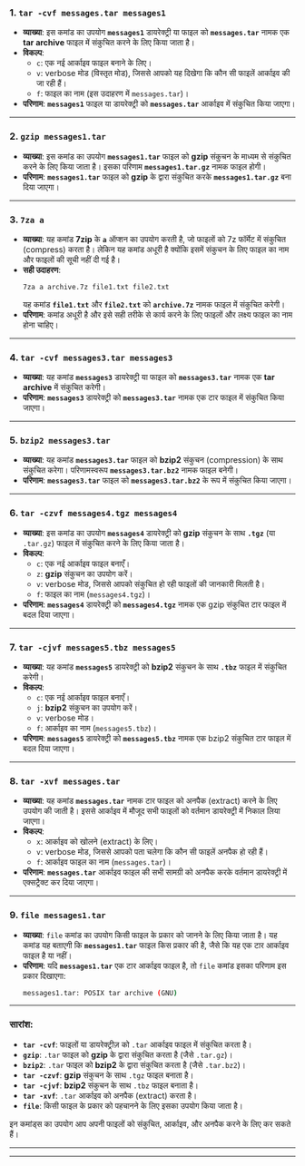 

### 1. **`tar -cvf messages.tar messages1`**
   - **व्याख्या**: 
     इस कमांड का उपयोग **`messages1`** डायरेक्ट्री या फाइल को **`messages.tar`** नामक एक **tar archive** फाइल में संकुचित करने के लिए किया जाता है।
   - **विकल्प**:
     - `c`: एक नई आर्काइव फाइल बनाने के लिए।
     - `v`: verbose मोड (विस्तृत मोड), जिससे आपको यह दिखेगा कि कौन सी फाइलें आर्काइव की जा रही हैं।
     - `f`: फाइल का नाम (इस उदाहरण में `messages.tar`)।
   - **परिणाम**: **`messages1`** फाइल या डायरेक्ट्री को **`messages.tar`** आर्काइव में संकुचित किया जाएगा।

---

### 2. **`gzip messages1.tar`**
   - **व्याख्या**:
     इस कमांड का उपयोग **`messages1.tar`** फाइल को **gzip** संकुचन के माध्यम से संकुचित करने के लिए किया जाता है। इसका परिणाम **`messages1.tar.gz`** नामक फाइल होगी।
   - **परिणाम**: **`messages1.tar`** फाइल को **gzip** के द्वारा संकुचित करके **`messages1.tar.gz`** बना दिया जाएगा।

---

### 3. **`7za a`**
   - **व्याख्या**:
     यह कमांड **7zip** के **`a`** ऑप्शन का उपयोग करती है, जो फाइलों को 7z फॉर्मेट में संकुचित (compress) करता है। लेकिन यह कमांड अधूरी है क्योंकि इसमें संकुचन के लिए फाइल का नाम और फाइलों की सूची नहीं दी गई है।
   - **सही उदाहरण**:
     ```bash
     7za a archive.7z file1.txt file2.txt
     ```
     यह कमांड **`file1.txt`** और **`file2.txt`** को **`archive.7z`** नामक फाइल में संकुचित करेगी।
   - **परिणाम**: कमांड अधूरी है और इसे सही तरीके से कार्य करने के लिए फाइलों और लक्ष्य फाइल का नाम होना चाहिए।

---

### 4. **`tar -cvf messages3.tar messages3`**
   - **व्याख्या**: 
     यह कमांड **`messages3`** डायरेक्ट्री या फाइल को **`messages3.tar`** नामक एक **tar archive** में संकुचित करेगी।
   - **परिणाम**: **`messages3`** डायरेक्ट्री को **`messages3.tar`** नामक एक टार फाइल में संकुचित किया जाएगा।

---

### 5. **`bzip2 messages3.tar`**
   - **व्याख्या**: 
     यह कमांड **`messages3.tar`** फाइल को **bzip2** संकुचन (compression) के साथ संकुचित करेगा। परिणामस्वरूप **`messages3.tar.bz2`** नामक फाइल बनेगी।
   - **परिणाम**: **`messages3.tar`** फाइल को **`messages3.tar.bz2`** के रूप में संकुचित किया जाएगा।

---

### 6. **`tar -czvf messages4.tgz messages4`**
   - **व्याख्या**: 
     इस कमांड का उपयोग **`messages4`** डायरेक्ट्री को **gzip** संकुचन के साथ **`.tgz`** (या `.tar.gz`) फाइल में संकुचित करने के लिए किया जाता है।
   - **विकल्प**:
     - `c`: एक नई आर्काइव फाइल बनाएँ।
     - `z`: **gzip** संकुचन का उपयोग करें।
     - `v`: verbose मोड, जिससे आपको संकुचित हो रही फाइलों की जानकारी मिलती है।
     - `f`: फाइल का नाम (`messages4.tgz`)।
   - **परिणाम**: **`messages4`** डायरेक्ट्री को **`messages4.tgz`** नामक एक gzip संकुचित टार फाइल में बदल दिया जाएगा।

---

### 7. **`tar -cjvf messages5.tbz messages5`**
   - **व्याख्या**: 
     यह कमांड **`messages5`** डायरेक्ट्री को **bzip2** संकुचन के साथ **`.tbz`** फाइल में संकुचित करेगी।
   - **विकल्प**:
     - `c`: एक नई आर्काइव फाइल बनाएँ।
     - `j`: **bzip2** संकुचन का उपयोग करें।
     - `v`: verbose मोड।
     - `f`: आर्काइव का नाम (`messages5.tbz`)।
   - **परिणाम**: **`messages5`** डायरेक्ट्री को **`messages5.tbz`** नामक एक bzip2 संकुचित टार फाइल में बदल दिया जाएगा।

---

### 8. **`tar -xvf messages.tar`**
   - **व्याख्या**: 
     यह कमांड **`messages.tar`** नामक टार फाइल को अनपैक (extract) करने के लिए उपयोग की जाती है। इससे आर्काइव में मौजूद सभी फाइलों को वर्तमान डायरेक्ट्री में निकाल लिया जाएगा।
   - **विकल्प**:
     - `x`: आर्काइव को खोलने (extract) के लिए।
     - `v`: verbose मोड, जिससे आपको पता चलेगा कि कौन सी फाइलें अनपैक हो रही हैं।
     - `f`: आर्काइव फाइल का नाम (`messages.tar`)।
   - **परिणाम**: **`messages.tar`** आर्काइव फाइल की सभी सामग्री को अनपैक करके वर्तमान डायरेक्ट्री में एक्सट्रैक्ट कर दिया जाएगा।

---

### 9. **`file messages1.tar`**
   - **व्याख्या**: 
     `file` कमांड का उपयोग किसी फाइल के प्रकार को जानने के लिए किया जाता है। यह कमांड यह बताएगी कि **`messages1.tar`** फाइल किस प्रकार की है, जैसे कि यह एक टार आर्काइव फाइल है या नहीं।
   - **परिणाम**: यदि **`messages1.tar`** एक टार आर्काइव फाइल है, तो `file` कमांड इसका परिणाम इस प्रकार दिखाएगा:
     ```bash
     messages1.tar: POSIX tar archive (GNU)
     ```

---

### **सारांश**:

- **`tar -cvf`**: फाइलों या डायरेक्ट्रीज़ को `.tar` आर्काइव फाइल में संकुचित करता है।
- **`gzip`**: `.tar` फाइल को **gzip** के द्वारा संकुचित करता है (जैसे `.tar.gz`)।
- **`bzip2`**: `.tar` फाइल को **bzip2** के द्वारा संकुचित करता है (जैसे `.tar.bz2`)।
- **`tar -czvf`**: **gzip** संकुचन के साथ `.tgz` फाइल बनाता है।
- **`tar -cjvf`**: **bzip2** संकुचन के साथ `.tbz` फाइल बनाता है।
- **`tar -xvf`**: `.tar` आर्काइव को अनपैक (extract) करता है।
- **`file`**: किसी फाइल के प्रकार को पहचानने के लिए इसका उपयोग किया जाता है।

इन कमांड्स का उपयोग आप अपनी फाइलों को संकुचित, आर्काइव, और अनपैक करने के लिए कर सकते हैं।

---
---
